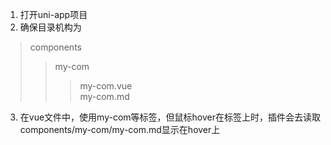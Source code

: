 1. 打开uni-app项目
2. 确保目录机构为
> components
>> my-com
>>> my-com.vue  
>>> my-com.md  
3. 在vue文件中，使用my-com等标签，但鼠标hover在标签上时，插件会去读取components/my-com/my-com.md显示在hover上